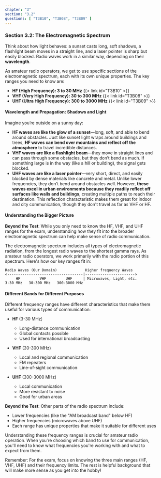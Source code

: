 ```yaml
---
chapter: "3"
section: "3.2"
questions: [ "T3B10", "T3B08", "T3B09" ]
---
```


### Section 3.2: The Electromagnetic Spectrum  

Think about how light behaves: a sunset casts long, soft shadows, a flashlight beam moves in a straight line, and a laser pointer is sharp but easily blocked. Radio waves work in a similar way, depending on their **wavelength**.  

As amateur radio operators, we get to use specific sections of the electromagnetic spectrum, each with its own unique properties. The key ranges you need to know are:  

- **HF (High Frequency): 3 to 30 MHz** {{< link id="T3B10" >}}  
- **VHF (Very High Frequency): 30 to 300 MHz** {{< link id="T3B08" >}}  
- **UHF (Ultra High Frequency): 300 to 3000 MHz** {{< link id="T3B09" >}}  

#### Wavelength and Propagation: Shadows and Light  

Imagine you’re outside on a sunny day:  

- **HF waves are like the glow of a sunset**—long, soft, and able to bend around obstacles. Just like sunset light wraps around buildings and trees, **HF waves can bend over mountains and reflect off the atmosphere** to travel incredible distances.  
- **VHF waves are like a flashlight beam**—they move in straight lines and can pass through some obstacles, but they don’t bend as much. If something large is in the way (like a hill or building), the signal gets blocked.  
- **UHF waves are like a laser pointer**—very short, direct, and easily blocked by dense materials like concrete and metal. Unlike lower frequencies, they don't bend around obstacles well. However, **these waves excel in urban environments because they readily reflect off surfaces like walls and buildings**, creating multiple paths to reach their destination. This reflection characteristic makes them great for indoor and city communication, though they don't travel as far as VHF or HF.

#### Understanding the Bigger Picture

**Beyond the Test**: While you only need to know the HF, VHF, and UHF ranges for the exam, understanding how they fit into the broader electromagnetic spectrum can help make sense of radio communication.

The electromagnetic spectrum includes all types of electromagnetic radiation, from the longest radio waves to the shortest gamma rays. As amateur radio operators, we work primarily with the radio portion of this spectrum. Here's how our key ranges fit in:

```
Radio Waves (Our Domain)             Higher frequency Waves
<-----------------------------------|----------------------->
     HF         VHF         UHF     | Microwaves, Light, etc.
3-30 MHz   30-300 MHz   300-3000 MHz
```

#### Different Bands for Different Purposes

Different frequency ranges have different characteristics that make them useful for various types of communication:

- **HF** (3-30 MHz)
  - Long-distance communication
  - Global contacts possible
  - Used for international broadcasting

- **VHF** (30-300 MHz)
  - Local and regional communication
  - FM repeaters
  - Line-of-sight communication

- **UHF** (300-3000 MHz)
  - Local communication
  - More resistant to noise
  - Good for urban areas

**Beyond the Test**: Other parts of the radio spectrum include:
- Lower frequencies (like the "AM broadcast band" below HF)
- Higher frequencies (microwaves above UHF)
- Each range has unique properties that make it suitable for different uses

Understanding these frequency ranges is crucial for amateur radio operation. When you're choosing which band to use for communication, you'll need to know what frequencies you're working with and what to expect from them.

Remember: For the exam, focus on knowing the three main ranges (HF, VHF, UHF) and their frequency limits. The rest is helpful background that will make more sense as you get into the hobby!
